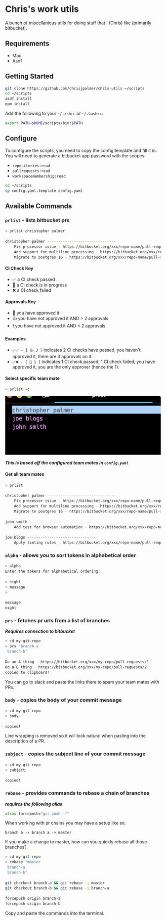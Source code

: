 # Chris's work utils

A bunch of miscellanious utils for doing stuff that I (Chris) like (primarily bitbucket).

## Requirements

- Mac
- Asdf

## Getting Started

```sh
git clone https://github.com/chrisjpalmer/chris-utils ~/scripts
cd ~/scripts
asdf install
npm install
```

Add the following to your `~/.zshrc` or `~/.bashrc`:

```sh
export PATH=$HOME/scripts/bin:$PATH
```

## Configure

To configure the scripts, you need to copy the config template and fill it in.
You will need to generate a bitbucket app password with the scopes:

- `repositories:read`
- `pullrequests:read`
- `workspacemembership:read`

```sh
cd ~/scripts
cp config.yaml.template config.yaml
```

## Available Commands

### `prlist` - lists bitbucket prs

```sh
> prlist christopher palmer

christopher palmer -------------------------------
	Fix processor issue - https://bitbucket.org/xxx/repo-name/pull-requests/1 - ✅✅ - [ 👍 3 ]
	Add support for multiline processing - https://bitbucket.org/xxx/repo-name/pull-requests/2 - ✅✅✅🔄 - [ ❗ 1 ]
	Migrate to postgres 16 - https://bitbucket.org/xxx/repo-name/pull-requests/3 - ✅❌ - [ 🎉 1 ]
```

#### CI Check Key

- ✅ a CI check passed
- 🔄 a CI check is in progress
- ❌ a CI check failed

#### Approvals Key

- 🎉 you have approved it
- 👍 you have not approved it AND > 2 approvals
- ❗ you have not approved it AND < 2 approvals

#### Examples

- `✅✅ - [ 👍 3 ]` indicates 2 CI checks have passed, you haven't approved it, there are 3 approvals on it.
- `✅❌ - [ 🎉 1 ]` indicates 1 CI check passed, 1 CI check failed, you have approved it, you are the only approver (hence the 1).

#### Select specific team mate

```sh
> prlist -c
```

![](./doc/images/prlist1.png)

***This is based off the configured team mates in `config.yaml`***

#### Get all team mates

```sh
> prlist

christopher palmer -------------------------------
	Fix processor issue - https://bitbucket.org/xxx/repo-name/pull-requests/1 - ✅✅ - [ 👍 3 ]
	Add support for multiline processing - https://bitbucket.org/xxx/repo-name/pull-requests/2 - ✅✅✅🔄 - [ ❗ 1 ]
	Migrate to postgres 16 - https://bitbucket.org/xxx/repo-name/pull-requests/3 - ✅❌ - [ 🎉 1 ]

john smith -------------------------------
	Add test for browser automation - https://bitbucket.org/xxx/repo-name/pull-requests/4 - ✅✅ - [ 🎉 3 ]

joe blogs -------------------------------
	Apply linting rules - https://bitbucket.org/xxx/repo-name/pull-requests/5 - ✅✅ - [ ❗ 1 ]
```

### `alpha` - allows you to sort tokens in alphabetical order

```sh
> alpha
Enter the tokens for alphabetical ordering:

> night
> message
> 

message
night
```

### `prs` - fetches pr urls from a list of branches

***Requires connection to bitbucket***

```sh
> cd my-git-repo
> prs "branch-a
 branch-b"

Do an A thing - https://bitbucket.org/xxx/my-repo/pull-requests/1
Do a B thing - https://bitbucket.org/xxx/my-repo/pull-requests/2
copied to clipboard!
```

You can go to slack and paste the links there to spam your team mates with PRs.

### `body` - copies the body of your commit message

```sh
> cd my-git-repo
> body

copied!
```

Line wrapping is removed so it will look natural when pasting into the description of a PR.

### `subject` - copies the subject line of your commit message

```sh
> cd my-git-repo
> subject

copied!
```

### `rebase` - provides commands to rebase a chain of branches

***requires the following alias***

```zsh
alias forcepush="git push -f"
```

When working with pr chains you may have a setup like so:

```
branch b -> branch a -> master
```

If you make a change to master, how can you quickly rebase all those branches?

```sh
> cd my-git-repo
> rebase "master
 branch-a
 branch-b"

git checkout branch-a && git rebase -i master
git checkout branch-b && git rebase -i branch-a
 
forcepush origin branch-a
forcepush origin branch-b
```

Copy and paste the commands into the terminal.


